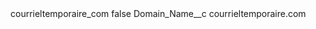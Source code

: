 <?xml version="1.0" encoding="UTF-8"?>
<CustomMetadata xmlns="http://soap.sforce.com/2006/04/metadata" xmlns:xsi="http://www.w3.org/2001/XMLSchema-instance" xmlns:xsd="http://www.w3.org/2001/XMLSchema">
    <label>courrieltemporaire_com</label>
    <protected>false</protected>
    <values>
        <field>Domain_Name__c</field>
        <value xsi:type="xsd:string">courrieltemporaire.com</value>
    </values>
</CustomMetadata>
